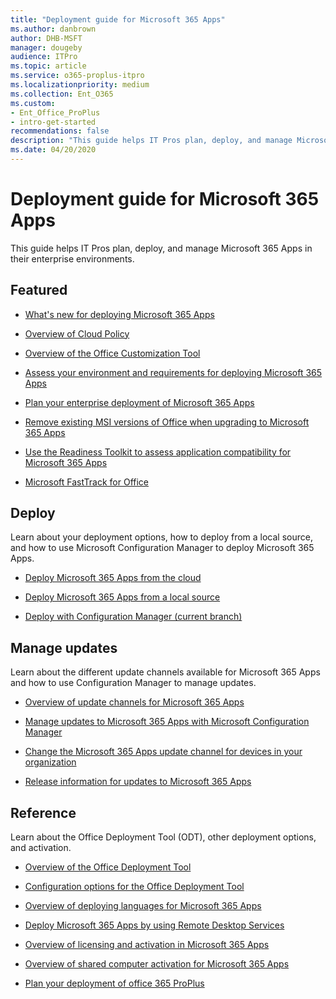 ```yaml
---
title: "Deployment guide for Microsoft 365 Apps"
ms.author: danbrown
author: DHB-MSFT
manager: dougeby
audience: ITPro
ms.topic: article
ms.service: o365-proplus-itpro
ms.localizationpriority: medium
ms.collection: Ent_O365
ms.custom: 
- Ent_Office_ProPlus
- intro-get-started
recommendations: false
description: "This guide helps IT Pros plan, deploy, and manage Microsoft 365 Apps in their enterprise environments."
ms.date: 04/20/2020
---
```


# Deployment guide for Microsoft 365 Apps

 This guide helps IT Pros plan, deploy, and manage Microsoft 365 Apps in their enterprise environments.
  
## Featured

- [What's new for deploying Microsoft 365 Apps](whats-new.md)

- [Overview of Cloud Policy](admincenter/overview-cloud-policy.md)

- [Overview of the Office Customization Tool](admincenter/overview-office-customization-tool.md)

- [Assess your environment and requirements for deploying Microsoft 365 Apps](assess-microsoft-365-apps.md)
 
- [Plan your enterprise deployment of Microsoft 365 Apps](plan-microsoft-365-apps.md)

- [Remove existing MSI versions of Office when upgrading to Microsoft 365 Apps](upgrade-from-msi-version.md)
  
- [Use the Readiness Toolkit to assess application compatibility for Microsoft 365 Apps](readiness-toolkit-application-compatibility-microsoft-365-apps.md)
  
- [Microsoft FastTrack for Office](https://fasttrack.microsoft.com/office)
  
## Deploy

Learn about your deployment options, how to deploy from a local source, and how to use Microsoft Configuration Manager to deploy Microsoft 365 Apps. 

- [Deploy Microsoft 365 Apps from the cloud](deploy-microsoft-365-apps-cloud.md)

- [Deploy Microsoft 365 Apps from a local source](deploy-microsoft-365-apps-local-source.md)

- [Deploy with Configuration Manager (current branch)](deploy-microsoft-365-apps-configuration-manager.md) 


## Manage updates

Learn about the different update channels available for Microsoft 365 Apps and how to use Configuration Manager to manage updates. 

- [Overview of update channels for Microsoft 365 Apps](overview-update-channels.md)

- [Manage updates to Microsoft 365 Apps with Microsoft Configuration Manager](manage-microsoft-365-apps-updates-configuration-manager.md)

- [Change the Microsoft 365 Apps update channel for devices in your organization](change-update-channels.md) 

- [Release information for updates to Microsoft 365 Apps](/officeupdates/release-notes-microsoft365-apps)


## Reference

Learn about the Office Deployment Tool (ODT), other deployment options, and activation. 

- [Overview of the Office Deployment Tool](overview-office-deployment-tool.md)

- [Configuration options for the Office Deployment Tool](office-deployment-tool-configuration-options.md)

- [Overview of deploying languages for Microsoft 365 Apps](overview-deploying-languages-microsoft-365-apps.md)

- [Deploy Microsoft 365 Apps by using Remote Desktop Services](deploy-microsoft-365-apps-remote-desktop-services.md)

- [Overview of licensing and activation in Microsoft 365 Apps](overview-licensing-activation-microsoft-365-apps.md)

- [Overview of shared computer activation for Microsoft 365 Apps](overview-shared-computer-activation.md)

- [Plan your deployment of office 365 ProPlus](plan-office-365-proplus.md)

